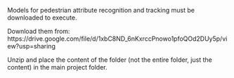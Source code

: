 <p>Models for pedestrian attribute recognition and tracking must be downloaded to execute.</p>
<p>Download them from: <link>https://drive.google.com/file/d/1xbC8ND_6nKxrccPnowo1pfoQOd2DUy5p/view?usp=sharing<link/></p>
<p>Unzip and place the content of the folder (not the entire folder, just the content) in the main project folder.</p>
